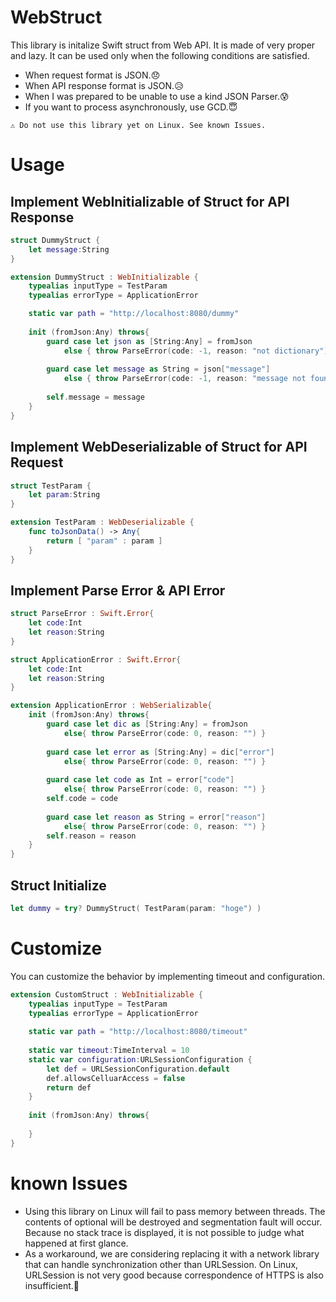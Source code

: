 # WebStruct
This library is initalize Swift struct from Web API.
It is made of very proper and lazy.
It can be used only when the following conditions are satisfied.

* When request format is JSON.😞
* When API response format is JSON.😥
* When I was prepared to be unable to use a kind JSON Parser.😰
* If you want to process asynchronously, use GCD.😇

```
⚠️ Do not use this library yet on Linux. See known Issues.
```

# Usage

## Implement WebInitializable of Struct for API Response


```Swift
struct DummyStruct {
    let message:String
}

extension DummyStruct : WebInitializable {
    typealias inputType = TestParam
    typealias errorType = ApplicationError

    static var path = "http://localhost:8080/dummy"
    
    init (fromJson:Any) throws{
        guard case let json as [String:Any] = fromJson
            else { throw ParseError(code: -1, reason: "not dictionary") }
        
        guard case let message as String = json["message"]
            else { throw ParseError(code: -1, reason: "message not found.") }
        
        self.message = message
    }
}
```

## Implement WebDeserializable of Struct for API Request

```Swift
struct TestParam {
    let param:String
}

extension TestParam : WebDeserializable {
    func toJsonData() -> Any{
        return [ "param" : param ]
    }
}
```

## Implement Parse Error & API Error

```Swift
struct ParseError : Swift.Error{
    let code:Int
    let reason:String
}

struct ApplicationError : Swift.Error{
    let code:Int
    let reason:String
}

extension ApplicationError : WebSerializable{
    init (fromJson:Any) throws{
        guard case let dic as [String:Any] = fromJson
            else{ throw ParseError(code: 0, reason: "") }
        
        guard case let error as [String:Any] = dic["error"]
            else{ throw ParseError(code: 0, reason: "") }
        
        guard case let code as Int = error["code"]
            else{ throw ParseError(code: 0, reason: "") }
        self.code = code
        
        guard case let reason as String = error["reason"]
            else{ throw ParseError(code: 0, reason: "") }
        self.reason = reason
    }
}
```

## Struct Initialize

```Swift
let dummy = try? DummyStruct( TestParam(param: "hoge") )
```

# Customize

You can customize the behavior by implementing timeout and configuration.

```Swift
extension CustomStruct : WebInitializable {
    typealias inputType = TestParam
    typealias errorType = ApplicationError
    
    static var path = "http://localhost:8080/timeout"
    
    static var timeout:TimeInterval = 10
    static var configuration:URLSessionConfiguration {
        let def = URLSessionConfiguration.default
        def.allowsCelluarAccess = false
        return def
    }
    
    init (fromJson:Any) throws{
        
    }
}
```
# known Issues
* Using this library on Linux will fail to pass memory between threads. The contents of optional will be destroyed and segmentation fault will occur. Because no stack trace is displayed, it is not possible to judge what happened at first glance.
* As a workaround, we are considering replacing it with a network library that can handle synchronization other than URLSession. On Linux, URLSession is not very good because correspondence of HTTPS is also insufficient.🐷

